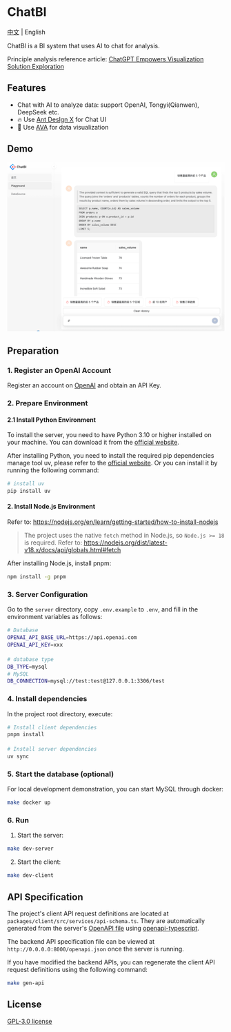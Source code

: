 # ChatBI

[中文](README.md) | English

ChatBI is a BI system that uses AI to chat for analysis.

Principle analysis reference article: [ChatGPT Empowers Visualization Solution Exploration](https://zhuanlan.zhihu.com/p/631013261)

## Features

- Chat with AI to analyze data: support OpenAI, Tongyi(Qianwen), DeepSeek etc.
- 🔥 Use [Ant DesIgn X](https://x.ant.design/) for Chat UI
- 🚀 Use [AVA](https://github.com/antvis/AVA/) for data visualization

## Demo

![ava](./demos/ava.png)

## Preparation

### 1. Register an OpenAI Account

Register an account on [OpenAI](https://openai.com/) and obtain an API Key.

### 2. Prepare Environment


#### 2.1 Install Python Environment

To install the server, you need to have Python 3.10 or higher installed on your machine. You can download it from the [official website](https://www.python.org/downloads/).

After installing Python, you need to install the required pip dependencies manage tool uv, please refer to the [official website](https://docs.astral.sh/uv/getting-started/installation/). Or you can install it by running the following command:

```bash
# install uv
pip install uv
```

#### 2. Install Node.js Environment

Refer to: https://nodejs.org/en/learn/getting-started/how-to-install-nodejs

> The project uses the native `fetch` method in Node.js, so `Node.js >= 18` is required. Refer to: https://nodejs.org/dist/latest-v18.x/docs/api/globals.html#fetch

After installing Node.js, install pnpm:

```bash
npm install -g pnpm
```

### 3. Server Configuration


Go to the `server` directory, copy `.env.example` to `.env`, and fill in the environment variables as follows:
  
```bash
# Database
OPENAI_API_BASE_URL=https://api.openai.com
OPENAI_API_KEY=xxx

# database type
DB_TYPE=mysql
# MySQL
DB_CONNECTION=mysql://test:test@127.0.0.1:3306/test
```

### 4. Install dependencies

In the project root directory, execute:
  
```bash
# Install client dependencies
pnpm install

# Install server dependencies
uv sync
```

### 5. Start the database (optional)

For local development demonstration, you can start MySQL through docker:

```bash
make docker up
```

### 6. Run

1. Start the server:

```bash
make dev-server
```

2. Start the client:

```bash
make dev-client
```

## API Specification

The project's client API request definitions are located at `packages/client/src/services/api-schema.ts`. They are automatically generated from the server's [OpenAPI file](http://0.0.0.0:8000/openapi.json) using [openapi-typescript](https://openapi-ts.dev/).

The backend API specification file can be viewed at `http://0.0.0.0:8000/openapi.json` once the server is running.

If you have modified the backend APIs, you can regenerate the client API request definitions using the following command:

```bash
make gen-api
```

## License

[GPL-3.0 license](./LICENSE)